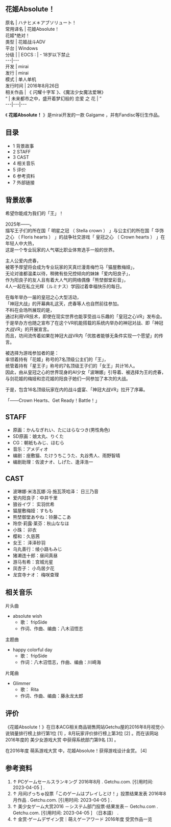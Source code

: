 花姬Absolute！  
---  
原名  |  ハナヒメ＊アブソリュート！   
常用译名  |  花姬Absolute！   
花姬*绝对！  
类型  |  花姬战斗ADV   
平台  |  Windows   
分级  |  |  EOCS  :  |  \- 18岁以下禁止   
---|---  
开发  |  mirai   
发行  |  mirai   
模式  |  单人单机   
发行时间  |  2016年8月26日   
相关作品  |  《  闪耀十字军  》、《魔法少女魔法爱琳》   
“  |  未来都市之中，盛开着梦幻般的  恋爱  之  花  |  ”   
---|---|---  
  
《 **花姬Absolute！** 》是mirai开发的一款  Galgame  ，并有Fandisc等衍生作品。

##  目录

  * 1  背景故事 
  * 2  STAFF 
  * 3  CAST 
  * 4  相关音乐 
  * 5  评价 
  * 6  参考资料 
  * 7  外部链接 

##  背景故事

希望你能成为我们的「王」！  
  
2025年——。  
描写王子们的所在国「  明星之冠  （  Stella crown  ）  」与公主们的所在国「  华饰之心  （  Floris hearts  ）
」的战争社交游戏「  皇冠之心  （  Crown hearts  ）  」在年轻人中大热，  
这是一个专业玩家的人气堪比职业体育选手一般的世界。  
  
主人公爱内虎春，  
被寄予厚望将会成为专业玩家的天真烂漫青梅竹马「猫屋敷梅娅」，  
无论对谁都温柔以待，稍微有些兄控倾向的妹妹「爱内阳良子」，  
作为阳良子的友人且有着大人气的网络偶像「熊埜御堂彩音」，  
4人一起在私立光辉（ルミナス）学园过着幸福快乐的每日。  
  
在每年举办一届的皇冠之心大型活动，  
「神冠大战」的开幕典礼这天，虎春等人也自然前往参加。  
不料在会场所展现的是，  
通过利用VR技术，即使在现实世界也能享受战斗乐趣的「皇冠之心VR」发布会。  
于是举办方也随之宣布了在这个VR机能搭载的系统内举办的神冠对战、即「神冠大战VR」的开展宣言。  
而且，坊间流传着如果在神冠大战VR内「优胜者能够无条件实现一个愿望」的传言。  
  
被选择为游戏参加者的是：  
率领着持有「花姬」称号的7名顶级公主们的「王」，  
统管着持有「星王子」称号的7名顶级王子们的「女王」共计16人。  
因此，由从皇冠之心的世界现身的AI少女「波琳娜」引导着、被选择为王的虎春，  
与剑花姬的梅娅和恋花姬的阳良子她们一同参加了本次的大战。  
  
于是，包含16名顶级玩家在内的战斗盛宴、「神冠大战VR」拉开了序幕。  
  
「——Crown Hearts、Get Ready！Battle！」

##  STAFF

  * 原画：かんなぎれい、たにはらなつき(男性角色) 
  * SD原画：娘太丸、りくた 
  * CG：朝衹もみじ、ほむら 
  * 音乐：アメディオ 
  * 编剧：座敷猫、たけうちこうた、丸谷秀人、雨野智晴 
  * 编剧助理：佐波ナオ、しげた、逢泽浩一 

##  CAST

  * 波琳娜·米洛瓦娜·冯·施瓦茨哈泽：  日三乃音 
  * 爱内阳良子：中井千里 
  * 狼谷イヴ：  实羽优希 
  * 猫屋敷梅娅：すもも 
  * 熊埜御堂あやね：铃藤ここあ 
  * 玲奈·莉露·莱芬：秋山ななほ 
  * 小珠：  卯衣 
  * 樱和：久慈茜 
  * 女王：  泽泽砂羽 
  * 乌丸善行：绫小路もみじ 
  * 猪濑连十郎：昼间真昼 
  * 游马有希：宫城光星 
  * 凤杏子：  小鸟居夕花 
  * 龙宫寺ナオ：  梅咲查理 

##  相关音乐

片头曲

  * absolute wish 
    * 歌：  fripSide 
    * 作词、作曲、编曲：八木沼悟志 

主题曲

  * happy colorful day 
    * 歌：  fripSide 
    * 作词：八木沼悟志，作曲、编曲：川崎海 

片尾曲

  * Glimmer 
    * 歌：  Rita 
    * 作词、作曲、编曲：藤永龙太郎 

##  评价

《花姬Absolute！》在日本ACG相关商品销售网站Getchu屋的2016年8月视觉小说销量排行榜上排行第1位  [1]  ，8月玩家评价排行榜上第3位
[2]  。而在该网站2016年度的  美少女游戏大赏  中获得系统部门第9名  [3]  。

在2016年度  萌系游戏大赏  中，花姬Absolute！获得游戏设计金赏。  [4]

##  参考资料

  1. ↑  PCゲームセールスランキング 2016年8月  . Getchu.com.  [引用时间:  2023-04-05  ]  . 
  2. ↑  月间げっちゅ投票「このゲームはプレイしとけ！」投票结果发表 2016年8月作品  . Getchu.com.  [引用时间:  2023-04-05  ]  . 
  3. ↑  美少女ゲーム大赏2016 －システム部门投票·结果发表－ Getchu.com  . Getchu.com.  [引用时间:  2023-04-05  ]  （日本語）  . 
  4. ↑  金赏·ゲームデザイン赏｜萌えゲーアワード 2016年度 受赏作品一览 
